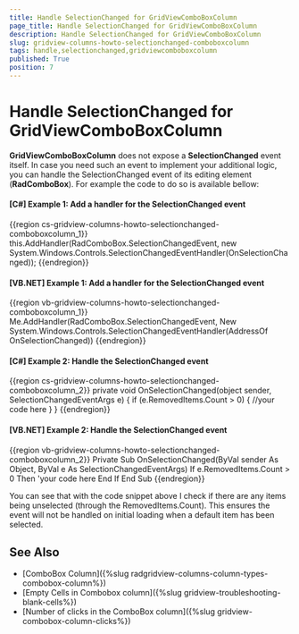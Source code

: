 ```yaml
---
title: Handle SelectionChanged for GridViewComboBoxColumn
page_title: Handle SelectionChanged for GridViewComboBoxColumn
description: Handle SelectionChanged for GridViewComboBoxColumn
slug: gridview-columns-howto-selectionchanged-comboboxcolumn
tags: handle,selectionchanged,gridviewcomboboxcolumn
published: True
position: 7
---
```


# Handle SelectionChanged for GridViewComboBoxColumn

**GridViewComboBoxColumn** does not expose a **SelectionChanged** event itself. In case you need such an event to implement your additional logic, you can handle the SelectionChanged event of its editing element (**RadComboBox**). For example the code to do so is available bellow:

#### __[C#] Example 1: Add a handler for the SelectionChanged event__

{{region cs-gridview-columns-howto-selectionchanged-comboboxcolumn_1}}
	this.AddHandler(RadComboBox.SelectionChangedEvent, new System.Windows.Controls.SelectionChangedEventHandler(OnSelectionChanged));
{{endregion}}

#### __[VB.NET] Example 1: Add a handler for the SelectionChanged event__

{{region vb-gridview-columns-howto-selectionchanged-comboboxcolumn_1}}
	Me.AddHandler(RadComboBox.SelectionChangedEvent, New System.Windows.Controls.SelectionChangedEventHandler(AddressOf OnSelectionChanged))
{{endregion}}

#### __[C#] Example 2: Handle the SelectionChanged event__

{{region cs-gridview-columns-howto-selectionchanged-comboboxcolumn_2}}
	private void OnSelectionChanged(object sender, SelectionChangedEventArgs e)
        {
            if (e.RemovedItems.Count > 0)
            {
                //your code here
            }
        }
{{endregion}}

#### __[VB.NET] Example 2: Handle the SelectionChanged event__

{{region vb-gridview-columns-howto-selectionchanged-comboboxcolumn_2}}
	Private Sub OnSelectionChanged(ByVal sender As Object, ByVal e As SelectionChangedEventArgs)
	    If e.RemovedItems.Count > 0 Then
	        'your code here
	    End If
	End Sub
{{endregion}}

You can see that with the code snippet above I check if there are any items being unselected (through the RemovedItems.Count). This ensures the event will not be handled on initial loading when a default item has been selected. 

## See Also

* [ComboBox Column]({%slug radgridview-columns-column-types-combobox-column%})
* [Empty Cells in Combobox column]({%slug gridview-troubleshooting-blank-cells%})
* [Number of clicks in the ComboBox column]({%slug gridview-combobox-column-clicks%})
